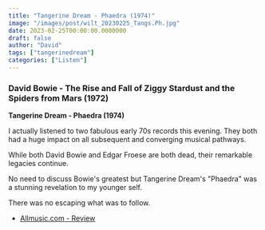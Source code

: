 ```yaml
---
title: "Tangerine Dream - Phaedra (1974)"
image: "/images/post/wilt_20230225_Tangs.Ph.jpg"
date: 2023-02-25T00:00:00.0000000
draft: false
author: "David"
tags: ["tangerinedream"]
categories: ["Listen"]
---
```

### **David Bowie - The Rise and Fall of Ziggy Stardust and the Spiders from Mars (1972)**

 **Tangerine Dream - Phaedra (1974)**

 I actually listened to two fabulous early 70s records this evening. They both had a huge impact on all subsequent and converging musical pathways.

 While both David Bowie and Edgar Froese are both dead, their remarkable legacies continue.

 No need to discuss Bowie's greatest but Tangerine Dream's "Phaedra" was a stunning revelation to my younger self.

 There was no escaping what was to follow. 

-  [Allmusic.com - Review](https://www.allmusic.com/album/phaedra-mw0000652158)